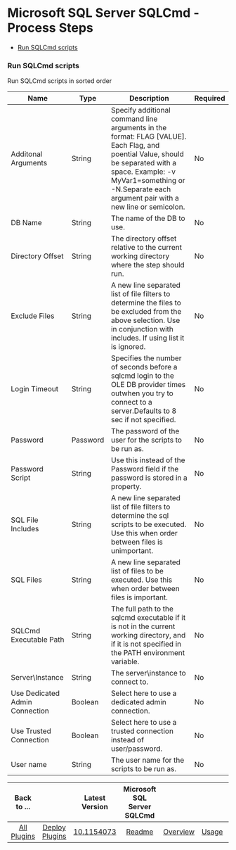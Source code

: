 
# Microsoft SQL Server SQLCmd - Process Steps

* [Run SQLCmd scripts](#run_sqlcmd_scripts)


### Run SQLCmd scripts

Run SQLCmd scripts in sorted order


| Name | Type | Description                                                                                                          | Required |
| ---- | ---- | -------------------------------------------------------------------------------------------------------------------- | -------- |
| Additonal Arguments | String | Specify additional command line arguments in the format: FLAG [VALUE]. Each Flag, and poential Value, should be separated with a space. Example: -v MyVar1=something or -N.Separate each argument pair with a new line or semicolon. | No |
| DB Name | String | The name of the DB to use. | No |
| Directory Offset | String | The directory offset relative to the current working directory where the step should run. | No |
| Exclude Files | String | A new line separated list of file filters to determine the files to be excluded from the above selection. Use in conjunction with includes. If using list it is ignored. | No |
| Login Timeout | String | Specifies the number of seconds before a sqlcmd login to the OLE DB provider times outwhen you try to connect to a server.Defaults to 8 sec if not specified. | No |
| Password | Password | The password of the user for the scripts to be run as. | No |
| Password Script | String | Use this instead of the Password field if the password is stored in a property. | No |
| SQL File Includes | String | A new line separated list of file filters to determine the sql scripts to be executed. Use this when order between files is unimportant. | No |
| SQL Files | String | A new line separated list of files to be executed. Use this when order between files is important. | No |
| SQLCmd Executable Path | String | The full path to the sqlcmd executable if it is not in the current working directory, and if it is not specified in the PATH environment variable. | No |
| Server\Instance | String | The server\instance to connect to. | No |
| Use Dedicated Admin Connection | Boolean | Select here to use a dedicated admin connection. | No |
| Use Trusted Connection | Boolean | Select here to use a trusted connection instead of user/password. | No |
| User name | String | The user name for the scripts to be run as. | No |



|Back to ...||Latest Version|Microsoft SQL Server SQLCmd ||||
| :---: | :---: | :---: | :---: | :---: | :---: | :---: |
|[All Plugins](../../index.md)|[Deploy Plugins](../README.md)|[10.1154073](https://raw.githubusercontent.com/UrbanCode/IBM-UCD-PLUGINS/main/files/SQLCmd/ucd-SQLCmd-10.1154073.zip)|[Readme](README.md)|[Overview](overview.md)|[Usage](usage.md)|[Downloads](downloads.md)|
